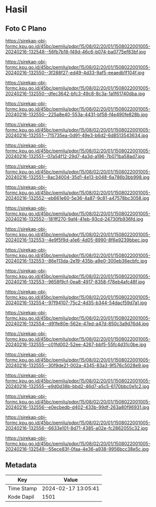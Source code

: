 # Hasil

## Foto C Plano

https://sirekap-obj-formc.kpu.go.id/45bc/pemilu/pdpr/15/08/02/20/01/1508022001005-20240216-132548--56fb7b18-f49d-46c6-b074-ba0775ef83bf.jpg

https://sirekap-obj-formc.kpu.go.id/45bc/pemilu/pdpr/15/08/02/20/01/1508022001005-20240216-132550--3f288f27-ed49-4d33-9af5-eeaedb1f104f.jpg

https://sirekap-obj-formc.kpu.go.id/45bc/pemilu/pdpr/15/08/02/20/01/1508022001005-20240216-132550--dfec3642-bfc3-49c8-8c3a-1a1f61740dba.jpg

https://sirekap-obj-formc.kpu.go.id/45bc/pemilu/pdpr/15/08/02/20/01/1508022001005-20240216-132550--225a8e40-553a-4431-bf58-f4e490fe828b.jpg

https://sirekap-obj-formc.kpu.go.id/45bc/pemilu/pdpr/15/08/02/20/01/1508022001005-20240216-132551--715735ea-0d91-49e3-b6d2-6d8513543634.jpg

https://sirekap-obj-formc.kpu.go.id/45bc/pemilu/pdpr/15/08/02/20/01/1508022001005-20240216-132551--07a54f12-29d7-4a3d-a196-7b071ba58ad7.jpg

https://sirekap-obj-formc.kpu.go.id/45bc/pemilu/pdpr/15/08/02/20/01/1508022001005-20240216-132551--8ac34004-35d1-4e13-b048-6a786b3bb998.jpg

https://sirekap-obj-formc.kpu.go.id/45bc/pemilu/pdpr/15/08/02/20/01/1508022001005-20240216-132552--eb661e60-5e36-4a87-9c81-a47578bc3058.jpg

https://sirekap-obj-formc.kpu.go.id/45bc/pemilu/pdpr/15/08/02/20/01/1508022001005-20240216-132552--181ff270-9af4-41eb-93cd-24730fb936fd.jpg

https://sirekap-obj-formc.kpu.go.id/45bc/pemilu/pdpr/15/08/02/20/01/1508022001005-20240216-132553--4e9f5f9d-a1e6-4d05-8990-8f6e9239bbec.jpg

https://sirekap-obj-formc.kpu.go.id/45bc/pemilu/pdpr/15/08/02/20/01/1508022001005-20240216-132553--86e113da-2e19-435b-a9e0-300eb36ecbfc.jpg

https://sirekap-obj-formc.kpu.go.id/45bc/pemilu/pdpr/15/08/02/20/01/1508022001005-20240216-132553--9658f9cf-0ea8-4917-8358-f78eb4afc48f.jpg

https://sirekap-obj-formc.kpu.go.id/45bc/pemilu/pdpr/15/08/02/20/01/1508022001005-20240216-132554--97f94107-75c2-4d35-b344-54dacf59d7a1.jpg

https://sirekap-obj-formc.kpu.go.id/45bc/pemilu/pdpr/15/08/02/20/01/1508022001005-20240216-132554--d91fe80e-562e-47ed-a47d-850c3a9d76d4.jpg

https://sirekap-obj-formc.kpu.go.id/45bc/pemilu/pdpr/15/08/02/20/01/1508022001005-20240216-132555--c01fd002-52ee-4267-bbf5-55fc4d31c0be.jpg

https://sirekap-obj-formc.kpu.go.id/45bc/pemilu/pdpr/15/08/02/20/01/1508022001005-20240216-132555--30f9de21-002a-4345-83a3-9f576c5028e9.jpg

https://sirekap-obj-formc.kpu.go.id/45bc/pemilu/pdpr/15/08/02/20/01/1508022001005-20240216-132555--e9d0d38b-bbd2-46d7-a5c5-6170bbc0e1c2.jpg

https://sirekap-obj-formc.kpu.go.id/45bc/pemilu/pdpr/15/08/02/20/01/1508022001005-20240216-132556--e0ecbedb-d402-433b-99df-263a80f96931.jpg

https://sirekap-obj-formc.kpu.go.id/45bc/pemilu/pdpr/15/08/02/20/01/1508022001005-20240216-132556--6633e101-8d71-4385-a02e-fc2862055c32.jpg

https://sirekap-obj-formc.kpu.go.id/45bc/pemilu/pdpr/15/08/02/20/01/1508022001005-20240216-132549--55ece83f-0faa-4e36-a938-9956bcc38e5c.jpg


## Metadata

| Key        | Value               |
| ---------- | ------------------- |
| Time Stamp | 2024-02-17 13:05:41 |
| Kode Dapil | 1501                |



